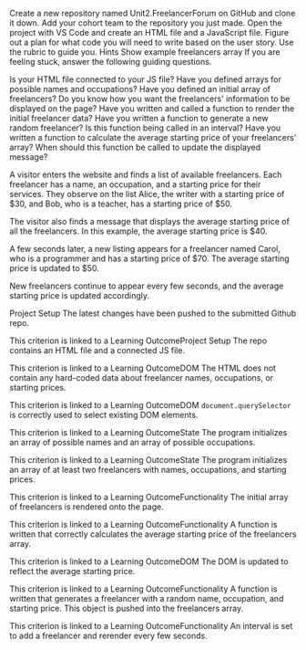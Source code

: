 Create a new repository named Unit2.FreelancerForum on GitHub and clone it down.
Add your cohort team to the repository you just made.
Open the project with VS Code and create an HTML file and a JavaScript file.
Figure out a plan for what code you will need to write based on the user story. Use the rubric to guide you.
Hints
Show example freelancers array
If you are feeling stuck, answer the following guiding questions.

Is your HTML file connected to your JS file?
Have you defined arrays for possible names and occupations?
Have you defined an initial array of freelancers?
Do you know how you want the freelancers' information to be displayed on the page?
Have you written and called a function to render the initial freelancer data?
Have you written a function to generate a new random freelancer?
Is this function being called in an interval?
Have you written a function to calculate the average starting price of your freelancers' array?
When should this function be called to update the displayed message?


A visitor enters the website and finds a list of available freelancers. Each freelancer has a name, an occupation, and a starting price for their services. They observe on the list Alice, the writer with a starting price of $30, and Bob, who is a teacher, has a starting price of $50.

The visitor also finds a message that displays the average starting price of all the freelancers. In this example, the average starting price is $40.

A few seconds later, a new listing appears for a freelancer named Carol, who is a programmer and has a starting price of $70. The average starting price is updated to $50.

New freelancers continue to appear every few seconds, and the average starting price is updated accordingly.



Project Setup
The latest changes have been pushed to the submitted Github repo.

This criterion is linked to a Learning OutcomeProject Setup
The repo contains an HTML file and a connected JS file.

This criterion is linked to a Learning OutcomeDOM
The HTML does not contain any hard-coded data about freelancer names, occupations, or starting prices.

This criterion is linked to a Learning OutcomeDOM
`document.querySelector` is correctly used to select existing DOM elements.

This criterion is linked to a Learning OutcomeState
The program initializes an array of possible names and an array of possible occupations.


This criterion is linked to a Learning OutcomeState
The program initializes an array of at least two freelancers with names, occupations, and starting prices.

This criterion is linked to a Learning OutcomeFunctionality
The initial array of freelancers is rendered onto the page.

This criterion is linked to a Learning OutcomeFunctionality
A function is written that correctly calculates the average starting price of the freelancers array.

This criterion is linked to a Learning OutcomeDOM
The DOM is updated to reflect the average starting price.

This criterion is linked to a Learning OutcomeFunctionality
A function is written that generates a freelancer with a random name, occupation, and starting price. This object is pushed into the freelancers array.

This criterion is linked to a Learning OutcomeFunctionality
An interval is set to add a freelancer and rerender every few seconds.